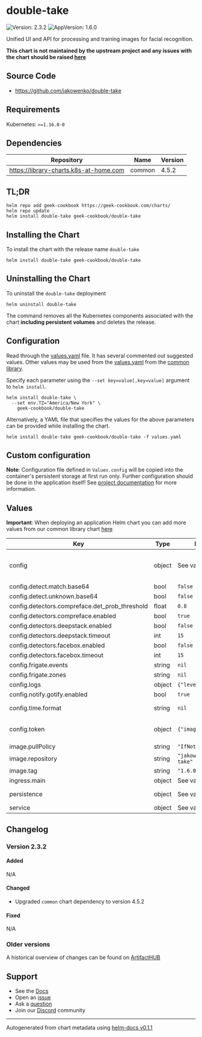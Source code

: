 # double-take

![Version: 2.3.2](https://img.shields.io/badge/Version-2.3.2-informational?style=flat-square) ![AppVersion: 1.6.0](https://img.shields.io/badge/AppVersion-1.6.0-informational?style=flat-square)

Unified UI and API for processing and training images for facial recognition.

**This chart is not maintained by the upstream project and any issues with the chart should be raised [here](https://github.com/geek-cookbook/charts/issues/new/choose)**

## Source Code

* <https://github.com/jakowenko/double-take>

## Requirements

Kubernetes: `>=1.16.0-0`

## Dependencies

| Repository | Name | Version |
|------------|------|---------|
| https://library-charts.k8s-at-home.com | common | 4.5.2 |

## TL;DR

```console
helm repo add geek-cookbook https://geek-cookbook.com/charts/
helm repo update
helm install double-take geek-cookbook/double-take
```

## Installing the Chart

To install the chart with the release name `double-take`

```console
helm install double-take geek-cookbook/double-take
```

## Uninstalling the Chart

To uninstall the `double-take` deployment

```console
helm uninstall double-take
```

The command removes all the Kubernetes components associated with the chart **including persistent volumes** and deletes the release.

## Configuration

Read through the [values.yaml](./values.yaml) file. It has several commented out suggested values.
Other values may be used from the [values.yaml](https://github.com/geek-cookbook/library-charts/tree/main/charts/stable/common/values.yaml) from the [common library](https://github.com/geek-cookbook/library-charts/tree/main/charts/stable/common).

Specify each parameter using the `--set key=value[,key=value]` argument to `helm install`.

```console
helm install double-take \
  --set env.TZ="America/New York" \
    geek-cookbook/double-take
```

Alternatively, a YAML file that specifies the values for the above parameters can be provided while installing the chart.

```console
helm install double-take geek-cookbook/double-take -f values.yaml
```

## Custom configuration

**Note**: Configuration file defined in `Values.config`  will be copied into the container's persistent storage at first run only. Further configuration should be done in the application itself! See [project documentation](https://github.com/jakowenko/double-take#configuration) for more information.

## Values

**Important**: When deploying an application Helm chart you can add more values from our common library chart [here](https://github.com/geek-cookbook/library-charts/tree/main/charts/stable/common)

| Key | Type | Default | Description |
|-----|------|---------|-------------|
| config | object | See values.yaml | double-take configuration settings. This will be copied into the container's persistent storage at first run only. Further configuration should be done in the application itself! See [project documentation](https://github.com/jakowenko/double-take#configuration) for more information. |
| config.detect.match.base64 | bool | `false` |  options: true, false, box |
| config.detect.unknown.base64 | bool | `false` |  options: true, false, box |
| config.detectors.compreface.det_prob_threshold | float | `0.8` |  value is between 0.0 and 1.0 |
| config.detectors.compreface.enabled | bool | `true` | enable or disable the compreface detector |
| config.detectors.deepstack.enabled | bool | `false` | enable or disable the deepstack detector |
| config.detectors.deepstack.timeout | int | `15` | number of seconds before the request times out and is aborted |
| config.detectors.facebox.enabled | bool | `false` | enable or disable the facebox detector |
| config.detectors.facebox.timeout | int | `15` | number of seconds before the request times out and is aborted |
| config.frigate.events | string | `nil` |    zone: driveway override frigate attempts and image per camera |
| config.frigate.zones | string | `nil` |  - garage only process images from specific zones |
| config.logs | object | `{"level":"info"}` |  options: silent, error, warn, info, http, verbose, debug, silly |
| config.notify.gotify.enabled | bool | `true` | enable gotify |
| config.time.format | string | `nil` |  https://github.com/moment/luxon/blob/master/docs/formatting.md#table-of-tokens |
| config.token | object | `{"image":"24h"}` |  age of access token in api response and mqtt topics (default: shown below) expressed in seconds or a string describing a time span zeit/ms https://github.com/vercel/ms |
| image.pullPolicy | string | `"IfNotPresent"` | image pull policy |
| image.repository | string | `"jakowenko/double-take"` | image repository |
| image.tag | string | `"1.6.0"` | image tag |
| ingress.main | object | See values.yaml | Enable and configure ingress settings for the chart under this key. |
| persistence | object | See values.yaml | Configure persistence settings for the chart under this key. See [API Images](https://github.com/jakowenko/double-take#api-images) for explaination on what data is stored where. |
| service | object | See values.yaml | Configures service settings for the chart. |

## Changelog

### Version 2.3.2

#### Added

N/A

#### Changed

* Upgraded `common` chart dependency to version 4.5.2

#### Fixed

N/A

### Older versions

A historical overview of changes can be found on [ArtifactHUB](https://artifacthub.io/packages/helm/geek-cookbook/double-take?modal=changelog)

## Support

- See the [Docs](https://docs.geek-cookbook.com/our-helm-charts/getting-started/)
- Open an [issue](https://github.com/geek-cookbook/charts/issues/new/choose)
- Ask a [question](https://github.com/geek-cookbook/organization/discussions)
- Join our [Discord](http://chat.funkypenguin.co.nz) community

----------------------------------------------
Autogenerated from chart metadata using [helm-docs v0.1.1](https://github.com/geek-cookbook/helm-docs/releases/v0.1.1)
